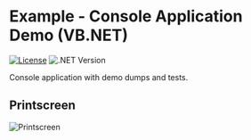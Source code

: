 # Example - Console Application Demo (VB.NET)

[![License](https://img.shields.io/badge/Licence-BSD-brightgreen.svg?style=plastic)](https://raw.githubusercontent.com/debug-sharp/desharp/master/LICENCE.md)
![.NET Version](https://img.shields.io/badge/.NET->=4.0-brightgreen.svg?style=plastic) 

Console application with demo dumps and tests.

## Printscreen
![Printscreen](https://raw.githubusercontent.com/debug-sharp/example-console-visualbasic/master/printscreen.png)

